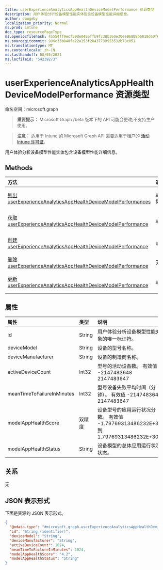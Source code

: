 ```yaml
---
title: userExperienceAnalyticsAppHealthDeviceModelPerformance 资源类型
description: 用户体验分析设备模型性能实体包含设备模型性能详细信息。
author: dougeby
localization_priority: Normal
ms.prod: intune
doc_type: resourcePageType
ms.openlocfilehash: 4b554ff9ecf59de0486ffb9fc38b360e30ee968b8b6018d60f6b2fcd0590594b
ms.sourcegitcommit: 986c33b848fa22a153f28437738953532b78c051
ms.translationtype: MT
ms.contentlocale: zh-CN
ms.lasthandoff: 08/05/2021
ms.locfileid: "54239273"
---
```

# <a name="userexperienceanalyticsapphealthdevicemodelperformance-resource-type"></a>userExperienceAnalyticsAppHealthDeviceModelPerformance 资源类型

命名空间：microsoft.graph

> **重要提示：** Microsoft Graph /beta 版本下的 API 可能会更改;不支持生产使用。

> **注意：** 适用于 Intune 的 Microsoft Graph API 需要适用于租户的 [活动 Intune 许可证](https://go.microsoft.com/fwlink/?linkid=839381)。

用户体验分析设备模型性能实体包含设备模型性能详细信息。

## <a name="methods"></a>Methods
|方法|返回类型|说明|
|:---|:---|:---|
|[列出 userExperienceAnalyticsAppHealthDeviceModelPerformances](../api/intune-devices-userexperienceanalyticsapphealthdevicemodelperformance-list.md)|[userExperienceAnalyticsAppHealthDeviceModelPerformance](../resources/intune-devices-userexperienceanalyticsapphealthdevicemodelperformance.md) 集合|列出 [userExperienceAnalyticsAppHealthDeviceModelPerformance 对象的属性和](../resources/intune-devices-userexperienceanalyticsapphealthdevicemodelperformance.md) 关系。|
|[获取 userExperienceAnalyticsAppHealthDeviceModelPerformance](../api/intune-devices-userexperienceanalyticsapphealthdevicemodelperformance-get.md)|[userExperienceAnalyticsAppHealthDeviceModelPerformance](../resources/intune-devices-userexperienceanalyticsapphealthdevicemodelperformance.md)|读取 [userExperienceAnalyticsAppHealthDeviceModelPerformance](../resources/intune-devices-userexperienceanalyticsapphealthdevicemodelperformance.md) 对象的属性和关系。|
|[创建 userExperienceAnalyticsAppHealthDeviceModelPerformance](../api/intune-devices-userexperienceanalyticsapphealthdevicemodelperformance-create.md)|[userExperienceAnalyticsAppHealthDeviceModelPerformance](../resources/intune-devices-userexperienceanalyticsapphealthdevicemodelperformance.md)|创建新的 [userExperienceAnalyticsAppHealthDeviceModelPerformance](../resources/intune-devices-userexperienceanalyticsapphealthdevicemodelperformance.md) 对象。|
|[删除 userExperienceAnalyticsAppHealthDeviceModelPerformance](../api/intune-devices-userexperienceanalyticsapphealthdevicemodelperformance-delete.md)|无|删除 [userExperienceAnalyticsAppHealthDeviceModelPerformance](../resources/intune-devices-userexperienceanalyticsapphealthdevicemodelperformance.md)。|
|[更新 userExperienceAnalyticsAppHealthDeviceModelPerformance](../api/intune-devices-userexperienceanalyticsapphealthdevicemodelperformance-update.md)|[userExperienceAnalyticsAppHealthDeviceModelPerformance](../resources/intune-devices-userexperienceanalyticsapphealthdevicemodelperformance.md)|更新 [userExperienceAnalyticsAppHealthDeviceModelPerformance 对象](../resources/intune-devices-userexperienceanalyticsapphealthdevicemodelperformance.md) 的属性。|

## <a name="properties"></a>属性
|属性|类型|说明|
|:---|:---|:---|
|id|String|用户体验分析设备模型性能对象的唯一标识符。|
|deviceModel|String|设备的型号名称。|
|deviceManufacturer|String|设备的制造商名称。|
|activeDeviceCount|Int32|型号的活动设备数。 有效值 -2147483648 2147483647|
|meanTimeToFailureInMinutes|Int32|型号设备失败平均时间（分钟）。 有效值 -2147483648 2147483647|
|modelAppHealthScore|双精度|设备型号的应用运行状况分数。 有效值 -1.79769313486232E+308 到 1.79769313486232E+308|
|modelAppHealthStatus|String|设备模型的总体应用运行状况状态。|

## <a name="relationships"></a>关系
无

## <a name="json-representation"></a>JSON 表示形式
下面是资源的 JSON 表示形式。
<!-- {
  "blockType": "resource",
  "keyProperty": "id",
  "@odata.type": "microsoft.graph.userExperienceAnalyticsAppHealthDeviceModelPerformance"
}
-->
``` json
{
  "@odata.type": "#microsoft.graph.userExperienceAnalyticsAppHealthDeviceModelPerformance",
  "id": "String (identifier)",
  "deviceModel": "String",
  "deviceManufacturer": "String",
  "activeDeviceCount": 1024,
  "meanTimeToFailureInMinutes": 1024,
  "modelAppHealthScore": "4.2",
  "modelAppHealthStatus": "String"
}
```




